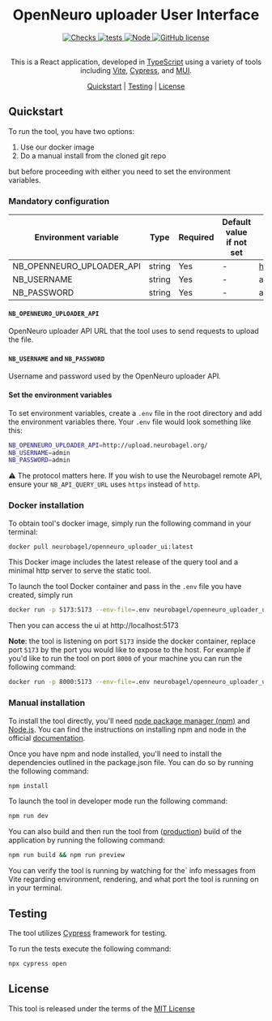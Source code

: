 <div align="center">

# OpenNeuro uploader User Interface

<div>
    <a href="https://github.com/neurobagel/ui/actions/workflows/tests.yaml">
        <img src="https://img.shields.io/github/actions/workflow/status/neurobagel/ui/checks.yaml?color=BDB76B&label=checks&style=flat-square" alt="Checks">
    </a>
    <a href="https://github.com/neurobagel/ui/actions/workflows/test.yaml">
        <img src="https://img.shields.io/github/actions/workflow/status/neurobagel/ui/tests.yaml?color=8FBC8F&label=e2e test&style=flat-square" alt="tests">
    </a>
    <a href="https://nodejs.org/en//">
        <img src="https://img.shields.io/badge/node-20.9-CD5C5C?style=flat-square" alt="Node">
    <a href="LICENSE">
        <img src="https://img.shields.io/github/license/neurobagel/ui?color=4682B4&style=flat-square" alt="GitHub license">
    </a>
</div>
<br>

This is a React application, developed in [TypeScript](https://www.typescriptlang.org/) using a variety of tools including [Vite](https://vitejs.dev/), [Cypress](https://www.cypress.io/), and [MUI](https://mui.com/).

[Quickstart](#quickstart) |
[Testing](#testing) |
[License](#license)

</div>

## Quickstart

To run the tool, you have two options:

1. Use our docker image
2. Do a manual install from the cloned git repo

but before proceeding with either you need to set the environment variables.

### Mandatory configuration

| Environment variable      | Type   | Required | Default value if not set | Example                |
| ------------------------- | ------ | -------- | ------------------------ | ---------------------- |
| NB_OPENNEURO_UPLOADER_API | string | Yes      | -                        | http://127.0.0.1:8000/ |
| NB_USERNAME               | string | Yes      | -                        | admin                  |
| NB_PASSWORD               | string | Yes      | -                        | admin                  |

#### `NB_OPENNEURO_UPLOADER_API`

OpenNeuro uploader API URL that the tool uses to send requests to upload the file.

#### `NB_USERNAME` and `NB_PASSWORD`

Username and password used by the OpenNeuro uploader API.

#### Set the environment variables

To set environment variables, create a `.env` file in the root directory and add the environment variables there. Your `.env` file would look something like this:

```bash
NB_OPENNEURO_UPLOADER_API=http://upload.neurobagel.org/
NB_USERNAME=admin
NB_PASSWORD=admin
```

:warning: The protocol matters here.
If you wish to use the Neurobagel remote API, ensure your `NB_API_QUERY_URL` uses `https` instead of `http`.

### Docker installation

To obtain tool's docker image, simply run the following command in your terminal:

```bash
docker pull neurobagel/openneuro_uploader_ui:latest
```

This Docker image includes the latest release of the query tool and a minimal http server to serve the static tool.

To launch the tool Docker container and pass in the `.env` file you have created, simply run

```bash
docker run -p 5173:5173 --env-file=.env neurobagel/openneuro_uploader_ui:latest
```

Then you can access the ui at http://localhost:5173

**Note**: the tool is listening on port `5173` inside the docker container,
replace port `5173` by the port you would like to expose to the host.
For example if you'd like to run the tool on port `8000` of your machine you can run the following command:

```bash
docker run -p 8000:5173 --env-file=.env neurobagel/openneuro_uploader_ui:latest
```

### Manual installation

To install the tool directly, you'll need [node package manager (npm)](https://www.npmjs.com/) and [Node.js](https://nodejs.org/en/).
You can find the instructions on installing npm and node in the official [documentation](https://docs.npmjs.com/downloading-and-installing-node-js-and-npm).

Once you have npm and node installed, you'll need to install the dependencies outlined in the package.json file.
You can do so by running the following command:

```bash
npm install
```

To launch the tool in developer mode run the following command:

```bash
npm run dev
```

You can also build and then run the tool from ([production](https://vitejs.dev/guide/build)) build of the application by running the following command:

```bash
npm run build && npm run preview
```

You can verify the tool is running by watching for the` info messages from Vite regarding environment, rendering, and what port the tool is running on in your terminal.

## Testing

The tool utilizes [Cypress](https://www.cypress.io/) framework for testing.

To run the tests execute the following command:

```bash
npx cypress open
```

## License

This tool is released under the terms of the [MIT License](LICENSE)
